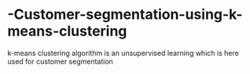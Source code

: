 # -Customer-segmentation-using-k-means-clustering
k-means clustering algorithm is an unsupervised learning which is here used for customer segmentation 
